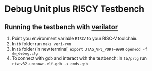 Debug Unit plus RI5CY Testbench
=====================

Running the testbench with [verilator](https://www.veripool.org/wiki/verilator)
----------------------
1. Point you environment variable `RISCV` to your RISC-V toolchain. 
2. In `tb` folder run ``make veri-run``
3. In `tb` folder (in new terminal) ``export JTAG_VPI_PORT=9999``  ``openocd -f dm_debug.cfg``
4. To connect with gdb and interact with the testbench:
     In `tb/prog` run ``riscv32-unknown-elf-gdb -x cmds.gdb``

